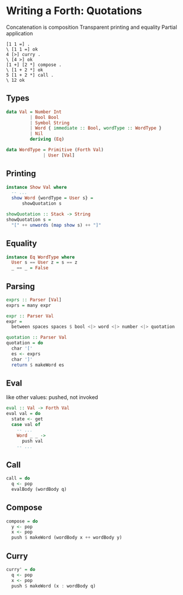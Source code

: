 # Writing a Forth: Quotations


Concatenation is composition
Transparent printing and equality
Partial application

```forth
[1 1 =] .
\ [1 1 =] ok
4 [>] curry .
\ [4 >] ok
[1 +] [2 *] compose .
\ [1 + 2 *] ok
5 [1 + 2 *] call .
\ 12 ok
```

## Types
```haskell
data Val = Number Int
         | Bool Bool
         | Symbol String
         | Word { immediate :: Bool, wordType :: WordType }
         | Nil
         deriving (Eq)

data WordType = Primitive (Forth Val)
              | User [Val]
```

## Printing

```haskell
instance Show Val where
  -- ...
  show Word {wordType = User s} =
      showQuotation s

showQuotation :: Stack -> String
showQuotation s =
  "[" ++ unwords (map show s) ++ "]"
```

## Equality

```haskell
instance Eq WordType where
  User s == User z = s == z
  _ == _ = False
```

## Parsing
```haskell
exprs :: Parser [Val]
exprs = many expr

expr :: Parser Val
expr =
  between spaces spaces $ bool <|> word <|> number <|> quotation

quotation :: Parser Val
quotation = do
  char '['
  es <- exprs
  char ']'
  return $ makeWord es
```


## Eval
like other values: pushed, not invoked
```haskell
eval :: Val -> Forth Val
eval val = do
  state <- get
  case val of
    -- ...
    Word _ _ ->
      push val
    -- ...
```

## Call
```haskell
call = do
  q <- pop
  evalBody (wordBody q)
```


## Compose
```haskell
compose = do
  y <- pop
  x <- pop
  push $ makeWord (wordBody x ++ wordBody y)
```


## Curry


```haskell
curry' = do
  q <- pop
  x <- pop
  push $ makeWord (x : wordBody q)
```
